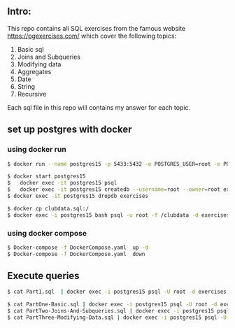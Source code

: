 ##
## Intro:
This repo contains all SQL exercises from the famous website https://pgexercises.com/ which cover the following topics:
1. Basic sql
2. Joins and Subqueries
3. Modifying data
4. Aggregates 
5. Date
6. String
7. Recursive

Each sql file in this repo will contains my answer for each topic.



## set up postgres with docker
### using docker run
```bash
$ docker run --name postgres15 -p 5433:5432 -e POSTGRES_USER=root -e POSTGRES_PASSWORD=password -d postgres:15-alpine

$ docker start postgres15
$	docker exec -it postgres15 psql
$	docker exec -it postgres15 createdb --username=root --owner=root exercises
$ docker exec -it postgres15 dropdb exercises

$ docker cp clubdata.sql:/
$ docker exec -i postgres15 bash psql -u root -f /clubdata -d exercises

```

### using docker compose

```bash
$ Docker-compose -f DockerCompose.yaml  up -d
$ Docker-compose -f DockerCompose.yaml  down
```
## Execute queries

```bash
$ cat Part1.sql  | docker exec -i postgres15 psql -U root -d exercises

$ cat PartOne-Basic.sql | docker exec -i postgres15 psql -U root -d exercises
$ cat PartTwo-Joins-And-Subqueries.sql | docker exec -i postgres15 psql -U root -d exercises
$ cat PartThree-Modifying-Data.sql | docker exec -i postgres15 psql -U root -d exercises
```
